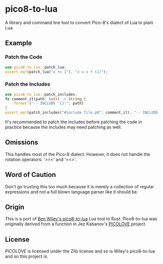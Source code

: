 # pico8-to-lua

A library and command line tool to convert Pico-8's dialect of Lua to plain Lua. 

## Example

### Patch the Code
``` rust
use pico8_to_lua::patch_lua;
assert_eq!(patch_lua("x += 1"), "x = x + (1)");
```

### Patch the Includes

``` rust
use pico8_to_lua::patch_includes;
fn comment_it(path: &str) -> String {
    format!("-- INCLUDE '{}'", path)
}
assert_eq!(patch_includes("#include file.p8", comment_it), "-- INCLUDE 'file.p8'");
```
It's recommended to patch the includes before patching the code in practice
because the includes may need patching as well.

## Omissions

This handles most of the Pico-8 dialect. However, it does not handle the
rotation operators: '>><' and '<<>'.

## Word of Caution

Don't go trusting this too much because it is merely a collection of regular
expressions and not a full blown language parser like it should be.

## Origin

This is a port of [Ben Wiley's
pico8-to-lua](https://github.com/benwiley4000/pico8-to-lua/) Lua tool to Rust.
Pico8-to-lua was originally derived from a function in Jez Kabanov's
[PICOLOVE](https://github.com/picolove/picolove/) project.

## License 

PICOLOVE is licensed under the Zlib license and so is Wiley's pico8-to-lua and
so this project is.


